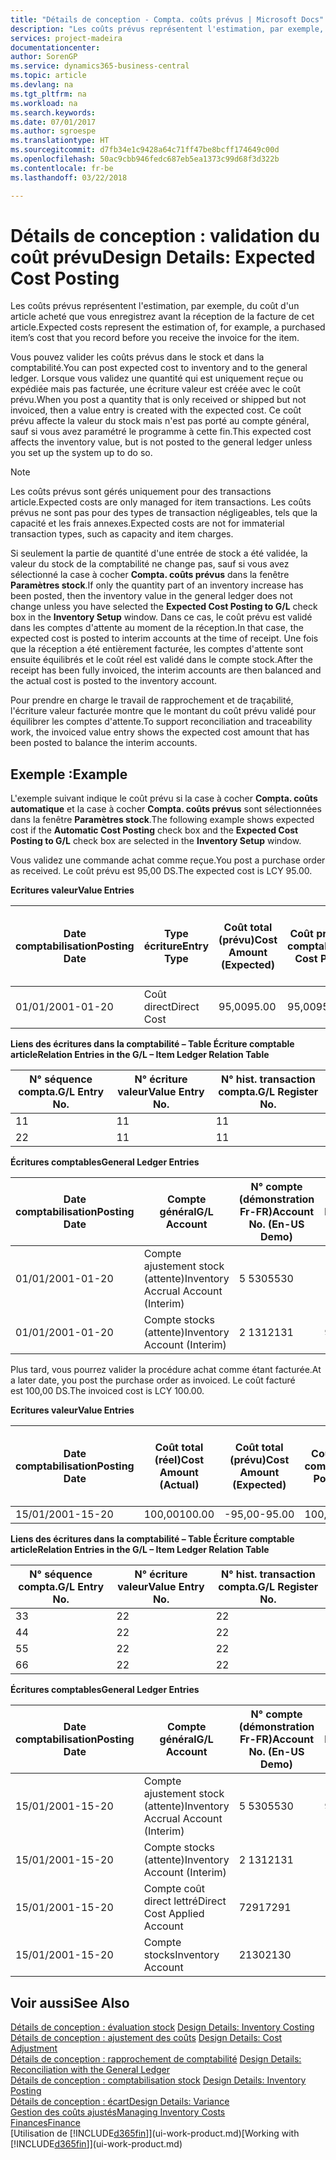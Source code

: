 ```yaml
---
title: "Détails de conception - Compta. coûts prévus | Microsoft Docs"
description: "Les coûts prévus représentent l'estimation, par exemple, du coût d'un article acheté que vous enregistrez avant la réception de la facture de cet article."
services: project-madeira
documentationcenter: 
author: SorenGP
ms.service: dynamics365-business-central
ms.topic: article
ms.devlang: na
ms.tgt_pltfrm: na
ms.workload: na
ms.search.keywords: 
ms.date: 07/01/2017
ms.author: sgroespe
ms.translationtype: HT
ms.sourcegitcommit: d7fb34e1c9428a64c71ff47be8bcff174649c00d
ms.openlocfilehash: 50ac9cbb946fedc687eb5ea1373c99d68f3d322b
ms.contentlocale: fr-be
ms.lasthandoff: 03/22/2018

---
```

# <a name="design-details-expected-cost-posting"></a><span data-ttu-id="2db49-103">Détails de conception : validation du coût prévu</span><span class="sxs-lookup"><span data-stu-id="2db49-103">Design Details: Expected Cost Posting</span></span>
<span data-ttu-id="2db49-104">Les coûts prévus représentent l'estimation, par exemple, du coût d'un article acheté que vous enregistrez avant la réception de la facture de cet article.</span><span class="sxs-lookup"><span data-stu-id="2db49-104">Expected costs represent the estimation of, for example, a purchased item’s cost that you record before you receive the invoice for the item.</span></span>  

 <span data-ttu-id="2db49-105">Vous pouvez valider les coûts prévus dans le stock et dans la comptabilité.</span><span class="sxs-lookup"><span data-stu-id="2db49-105">You can post expected cost to inventory and to the general ledger.</span></span> <span data-ttu-id="2db49-106">Lorsque vous validez une quantité qui est uniquement reçue ou expédiée mais pas facturée, une écriture valeur est créée avec le coût prévu.</span><span class="sxs-lookup"><span data-stu-id="2db49-106">When you post a quantity that is only received or shipped but not invoiced, then a value entry is created with the expected cost.</span></span> <span data-ttu-id="2db49-107">Ce coût prévu affecte la valeur du stock mais n'est pas porté au compte général, sauf si vous avez paramétré le programme à cette fin.</span><span class="sxs-lookup"><span data-stu-id="2db49-107">This expected cost affects the inventory value, but is not posted to the general ledger unless you set up the system up to do so.</span></span>  

> [!NOTE]  
>  <span data-ttu-id="2db49-108">Les coûts prévus sont gérés uniquement pour des transactions article.</span><span class="sxs-lookup"><span data-stu-id="2db49-108">Expected costs are only managed for item transactions.</span></span> <span data-ttu-id="2db49-109">Les coûts prévus ne sont pas pour des types de transaction négligeables, tels que la capacité et les frais annexes.</span><span class="sxs-lookup"><span data-stu-id="2db49-109">Expected costs are not for immaterial transaction types, such as capacity and item charges.</span></span>  

 <span data-ttu-id="2db49-110">Si seulement la partie de quantité d'une entrée de stock a été validée, la valeur du stock de la comptabilité ne change pas, sauf si vous avez sélectionné la case à cocher **Compta. coûts prévus** dans la fenêtre **Paramètres stock**.</span><span class="sxs-lookup"><span data-stu-id="2db49-110">If only the quantity part of an inventory increase has been posted, then the inventory value in the general ledger does not change unless you have selected the **Expected Cost Posting to G/L** check box in the **Inventory Setup** window.</span></span> <span data-ttu-id="2db49-111">Dans ce cas, le coût prévu est validé dans les comptes d'attente au moment de la réception.</span><span class="sxs-lookup"><span data-stu-id="2db49-111">In that case, the expected cost is posted to interim accounts at the time of receipt.</span></span> <span data-ttu-id="2db49-112">Une fois que la réception a été entièrement facturée, les comptes d'attente sont ensuite équilibrés et le coût réel est validé dans le compte stock.</span><span class="sxs-lookup"><span data-stu-id="2db49-112">After the receipt has been fully invoiced, the interim accounts are then balanced and the actual cost is posted to the inventory account.</span></span>  

 <span data-ttu-id="2db49-113">Pour prendre en charge le travail de rapprochement et de traçabilité, l'écriture valeur facturée montre que le montant du coût prévu validé pour équilibrer les comptes d'attente.</span><span class="sxs-lookup"><span data-stu-id="2db49-113">To support reconciliation and traceability work, the invoiced value entry shows the expected cost amount that has been posted to balance the interim accounts.</span></span>  

## <a name="example"></a><span data-ttu-id="2db49-114">Exemple :</span><span class="sxs-lookup"><span data-stu-id="2db49-114">Example</span></span>  
 <span data-ttu-id="2db49-115">L'exemple suivant indique le coût prévu si la case à cocher **Compta. coûts automatique** et la case à cocher **Compta. coûts prévus** sont sélectionnées dans la fenêtre **Paramètres stock**.</span><span class="sxs-lookup"><span data-stu-id="2db49-115">The following example shows expected cost if the **Automatic Cost Posting** check box and the **Expected Cost Posting to G/L** check box are selected in the **Inventory Setup** window.</span></span>  

 <span data-ttu-id="2db49-116">Vous validez une commande achat comme reçue.</span><span class="sxs-lookup"><span data-stu-id="2db49-116">You post a purchase order as received.</span></span> <span data-ttu-id="2db49-117">Le coût prévu est 95,00 DS.</span><span class="sxs-lookup"><span data-stu-id="2db49-117">The expected cost is LCY 95.00.</span></span>  

 <span data-ttu-id="2db49-118">**Ecritures valeur**</span><span class="sxs-lookup"><span data-stu-id="2db49-118">**Value Entries**</span></span>  

|<span data-ttu-id="2db49-119">Date comptabilisation</span><span class="sxs-lookup"><span data-stu-id="2db49-119">Posting Date</span></span>|<span data-ttu-id="2db49-120">Type écriture</span><span class="sxs-lookup"><span data-stu-id="2db49-120">Entry Type</span></span>|<span data-ttu-id="2db49-121">Coût total (prévu)</span><span class="sxs-lookup"><span data-stu-id="2db49-121">Cost Amount (Expected)</span></span>|<span data-ttu-id="2db49-122">Coût prévu validé en comptabilité</span><span class="sxs-lookup"><span data-stu-id="2db49-122">Expected Cost Posted to G/L</span></span>|<span data-ttu-id="2db49-123">Coût prévu</span><span class="sxs-lookup"><span data-stu-id="2db49-123">Expected Cost</span></span>|<span data-ttu-id="2db49-124">N° écriture comptable article</span><span class="sxs-lookup"><span data-stu-id="2db49-124">Item Ledger Entry No.</span></span>|<span data-ttu-id="2db49-125">Numéro de la séquence</span><span class="sxs-lookup"><span data-stu-id="2db49-125">Entry No.</span></span>|  
|------------------|----------------|------------------------------|----------------------------------|-------------------|---------------------------|---------------|  
|<span data-ttu-id="2db49-126">01/01/20</span><span class="sxs-lookup"><span data-stu-id="2db49-126">01-01-20</span></span>|<span data-ttu-id="2db49-127">Coût direct</span><span class="sxs-lookup"><span data-stu-id="2db49-127">Direct Cost</span></span>|<span data-ttu-id="2db49-128">95,00</span><span class="sxs-lookup"><span data-stu-id="2db49-128">95.00</span></span>|<span data-ttu-id="2db49-129">95,00</span><span class="sxs-lookup"><span data-stu-id="2db49-129">95.00</span></span>|<span data-ttu-id="2db49-130">Oui</span><span class="sxs-lookup"><span data-stu-id="2db49-130">Yes</span></span>|<span data-ttu-id="2db49-131">1</span><span class="sxs-lookup"><span data-stu-id="2db49-131">1</span></span>|<span data-ttu-id="2db49-132">1</span><span class="sxs-lookup"><span data-stu-id="2db49-132">1</span></span>|  

 <span data-ttu-id="2db49-133">**Liens des écritures dans la comptabilité – Table Écriture comptable article**</span><span class="sxs-lookup"><span data-stu-id="2db49-133">**Relation Entries in the G/L – Item Ledger Relation Table**</span></span>  

|<span data-ttu-id="2db49-134">N° séquence compta.</span><span class="sxs-lookup"><span data-stu-id="2db49-134">G/L Entry No.</span></span>|<span data-ttu-id="2db49-135">N° écriture valeur</span><span class="sxs-lookup"><span data-stu-id="2db49-135">Value Entry No.</span></span>|<span data-ttu-id="2db49-136">N° hist. transaction compta.</span><span class="sxs-lookup"><span data-stu-id="2db49-136">G/L Register No.</span></span>|  
|--------------------|---------------------|-----------------------|  
|<span data-ttu-id="2db49-137">1</span><span class="sxs-lookup"><span data-stu-id="2db49-137">1</span></span>|<span data-ttu-id="2db49-138">1</span><span class="sxs-lookup"><span data-stu-id="2db49-138">1</span></span>|<span data-ttu-id="2db49-139">1</span><span class="sxs-lookup"><span data-stu-id="2db49-139">1</span></span>|  
|<span data-ttu-id="2db49-140">2</span><span class="sxs-lookup"><span data-stu-id="2db49-140">2</span></span>|<span data-ttu-id="2db49-141">1</span><span class="sxs-lookup"><span data-stu-id="2db49-141">1</span></span>|<span data-ttu-id="2db49-142">1</span><span class="sxs-lookup"><span data-stu-id="2db49-142">1</span></span>|  

 <span data-ttu-id="2db49-143">**Écritures comptables**</span><span class="sxs-lookup"><span data-stu-id="2db49-143">**General Ledger Entries**</span></span>  

|<span data-ttu-id="2db49-144">Date comptabilisation</span><span class="sxs-lookup"><span data-stu-id="2db49-144">Posting Date</span></span>|<span data-ttu-id="2db49-145">Compte général</span><span class="sxs-lookup"><span data-stu-id="2db49-145">G/L Account</span></span>|<span data-ttu-id="2db49-146">N° compte (démonstration Fr-FR)</span><span class="sxs-lookup"><span data-stu-id="2db49-146">Account No. (En-US Demo)</span></span>|<span data-ttu-id="2db49-147">Montant</span><span class="sxs-lookup"><span data-stu-id="2db49-147">Amount</span></span>|<span data-ttu-id="2db49-148">Numéro de la séquence</span><span class="sxs-lookup"><span data-stu-id="2db49-148">Entry No.</span></span>|  
|------------------|------------------|---------------------------------|------------|---------------|  
|<span data-ttu-id="2db49-149">01/01/20</span><span class="sxs-lookup"><span data-stu-id="2db49-149">01-01-20</span></span>|<span data-ttu-id="2db49-150">Compte ajustement stock (attente)</span><span class="sxs-lookup"><span data-stu-id="2db49-150">Inventory Accrual Account (Interim)</span></span>|<span data-ttu-id="2db49-151">5 530</span><span class="sxs-lookup"><span data-stu-id="2db49-151">5530</span></span>|<span data-ttu-id="2db49-152">-95,00</span><span class="sxs-lookup"><span data-stu-id="2db49-152">-95.00</span></span>|<span data-ttu-id="2db49-153">2</span><span class="sxs-lookup"><span data-stu-id="2db49-153">2</span></span>|  
|<span data-ttu-id="2db49-154">01/01/20</span><span class="sxs-lookup"><span data-stu-id="2db49-154">01-01-20</span></span>|<span data-ttu-id="2db49-155">Compte stocks (attente)</span><span class="sxs-lookup"><span data-stu-id="2db49-155">Inventory Account (Interim)</span></span>|<span data-ttu-id="2db49-156">2 131</span><span class="sxs-lookup"><span data-stu-id="2db49-156">2131</span></span>|<span data-ttu-id="2db49-157">95,00</span><span class="sxs-lookup"><span data-stu-id="2db49-157">95.00</span></span>|<span data-ttu-id="2db49-158">1</span><span class="sxs-lookup"><span data-stu-id="2db49-158">1</span></span>|  

 <span data-ttu-id="2db49-159">Plus tard, vous pourrez valider la procédure achat comme étant facturée.</span><span class="sxs-lookup"><span data-stu-id="2db49-159">At a later date, you post the purchase order as invoiced.</span></span> <span data-ttu-id="2db49-160">Le coût facturé est 100,00 DS.</span><span class="sxs-lookup"><span data-stu-id="2db49-160">The invoiced cost is LCY 100.00.</span></span>  

 <span data-ttu-id="2db49-161">**Ecritures valeur**</span><span class="sxs-lookup"><span data-stu-id="2db49-161">**Value Entries**</span></span>  

|<span data-ttu-id="2db49-162">Date comptabilisation</span><span class="sxs-lookup"><span data-stu-id="2db49-162">Posting Date</span></span>|<span data-ttu-id="2db49-163">Coût total (réel)</span><span class="sxs-lookup"><span data-stu-id="2db49-163">Cost Amount (Actual)</span></span>|<span data-ttu-id="2db49-164">Coût total (prévu)</span><span class="sxs-lookup"><span data-stu-id="2db49-164">Cost Amount (Expected)</span></span>|<span data-ttu-id="2db49-165">Coût validé en comptabilité</span><span class="sxs-lookup"><span data-stu-id="2db49-165">Cost Posted to G/L</span></span>|<span data-ttu-id="2db49-166">Coût prévu</span><span class="sxs-lookup"><span data-stu-id="2db49-166">Expected Cost</span></span>|<span data-ttu-id="2db49-167">N° écriture comptable article</span><span class="sxs-lookup"><span data-stu-id="2db49-167">Item Ledger Entry No.</span></span>|<span data-ttu-id="2db49-168">Numéro de la séquence</span><span class="sxs-lookup"><span data-stu-id="2db49-168">Entry No.</span></span>|  
|------------------|----------------------------|------------------------------|-------------------------|-------------------|---------------------------|---------------|  
|<span data-ttu-id="2db49-169">15/01/20</span><span class="sxs-lookup"><span data-stu-id="2db49-169">01-15-20</span></span>|<span data-ttu-id="2db49-170">100,00</span><span class="sxs-lookup"><span data-stu-id="2db49-170">100.00</span></span>|<span data-ttu-id="2db49-171">-95,00</span><span class="sxs-lookup"><span data-stu-id="2db49-171">-95.00</span></span>|<span data-ttu-id="2db49-172">100,00</span><span class="sxs-lookup"><span data-stu-id="2db49-172">100.00</span></span>|<span data-ttu-id="2db49-173">Non</span><span class="sxs-lookup"><span data-stu-id="2db49-173">No</span></span>|<span data-ttu-id="2db49-174">1</span><span class="sxs-lookup"><span data-stu-id="2db49-174">1</span></span>|<span data-ttu-id="2db49-175">2</span><span class="sxs-lookup"><span data-stu-id="2db49-175">2</span></span>|  

 <span data-ttu-id="2db49-176">**Liens des écritures dans la comptabilité – Table Écriture comptable article**</span><span class="sxs-lookup"><span data-stu-id="2db49-176">**Relation Entries in the G/L – Item Ledger Relation Table**</span></span>  

|<span data-ttu-id="2db49-177">N° séquence compta.</span><span class="sxs-lookup"><span data-stu-id="2db49-177">G/L Entry No.</span></span>|<span data-ttu-id="2db49-178">N° écriture valeur</span><span class="sxs-lookup"><span data-stu-id="2db49-178">Value Entry No.</span></span>|<span data-ttu-id="2db49-179">N° hist. transaction compta.</span><span class="sxs-lookup"><span data-stu-id="2db49-179">G/L Register No.</span></span>|  
|--------------------|---------------------|-----------------------|  
|<span data-ttu-id="2db49-180">3</span><span class="sxs-lookup"><span data-stu-id="2db49-180">3</span></span>|<span data-ttu-id="2db49-181">2</span><span class="sxs-lookup"><span data-stu-id="2db49-181">2</span></span>|<span data-ttu-id="2db49-182">2</span><span class="sxs-lookup"><span data-stu-id="2db49-182">2</span></span>|  
|<span data-ttu-id="2db49-183">4</span><span class="sxs-lookup"><span data-stu-id="2db49-183">4</span></span>|<span data-ttu-id="2db49-184">2</span><span class="sxs-lookup"><span data-stu-id="2db49-184">2</span></span>|<span data-ttu-id="2db49-185">2</span><span class="sxs-lookup"><span data-stu-id="2db49-185">2</span></span>|  
|<span data-ttu-id="2db49-186">5</span><span class="sxs-lookup"><span data-stu-id="2db49-186">5</span></span>|<span data-ttu-id="2db49-187">2</span><span class="sxs-lookup"><span data-stu-id="2db49-187">2</span></span>|<span data-ttu-id="2db49-188">2</span><span class="sxs-lookup"><span data-stu-id="2db49-188">2</span></span>|  
|<span data-ttu-id="2db49-189">6</span><span class="sxs-lookup"><span data-stu-id="2db49-189">6</span></span>|<span data-ttu-id="2db49-190">2</span><span class="sxs-lookup"><span data-stu-id="2db49-190">2</span></span>|<span data-ttu-id="2db49-191">2</span><span class="sxs-lookup"><span data-stu-id="2db49-191">2</span></span>|  

 <span data-ttu-id="2db49-192">**Écritures comptables**</span><span class="sxs-lookup"><span data-stu-id="2db49-192">**General Ledger Entries**</span></span>  

|<span data-ttu-id="2db49-193">Date comptabilisation</span><span class="sxs-lookup"><span data-stu-id="2db49-193">Posting Date</span></span>|<span data-ttu-id="2db49-194">Compte général</span><span class="sxs-lookup"><span data-stu-id="2db49-194">G/L Account</span></span>|<span data-ttu-id="2db49-195">N° compte (démonstration Fr-FR)</span><span class="sxs-lookup"><span data-stu-id="2db49-195">Account No. (En-US Demo)</span></span>|<span data-ttu-id="2db49-196">Montant</span><span class="sxs-lookup"><span data-stu-id="2db49-196">Amount</span></span>|<span data-ttu-id="2db49-197">Numéro de la séquence</span><span class="sxs-lookup"><span data-stu-id="2db49-197">Entry No.</span></span>|  
|------------------|------------------|---------------------------------|------------|---------------|  
|<span data-ttu-id="2db49-198">15/01/20</span><span class="sxs-lookup"><span data-stu-id="2db49-198">01-15-20</span></span>|<span data-ttu-id="2db49-199">Compte ajustement stock (attente)</span><span class="sxs-lookup"><span data-stu-id="2db49-199">Inventory Accrual Account (Interim)</span></span>|<span data-ttu-id="2db49-200">5 530</span><span class="sxs-lookup"><span data-stu-id="2db49-200">5530</span></span>|<span data-ttu-id="2db49-201">95,00</span><span class="sxs-lookup"><span data-stu-id="2db49-201">95.00</span></span>|<span data-ttu-id="2db49-202">4</span><span class="sxs-lookup"><span data-stu-id="2db49-202">4</span></span>|  
|<span data-ttu-id="2db49-203">15/01/20</span><span class="sxs-lookup"><span data-stu-id="2db49-203">01-15-20</span></span>|<span data-ttu-id="2db49-204">Compte stocks (attente)</span><span class="sxs-lookup"><span data-stu-id="2db49-204">Inventory Account (Interim)</span></span>|<span data-ttu-id="2db49-205">2 131</span><span class="sxs-lookup"><span data-stu-id="2db49-205">2131</span></span>|<span data-ttu-id="2db49-206">-95,00</span><span class="sxs-lookup"><span data-stu-id="2db49-206">-95.00</span></span>|<span data-ttu-id="2db49-207">3</span><span class="sxs-lookup"><span data-stu-id="2db49-207">3</span></span>|  
|<span data-ttu-id="2db49-208">15/01/20</span><span class="sxs-lookup"><span data-stu-id="2db49-208">01-15-20</span></span>|<span data-ttu-id="2db49-209">Compte coût direct lettré</span><span class="sxs-lookup"><span data-stu-id="2db49-209">Direct Cost Applied Account</span></span>|<span data-ttu-id="2db49-210">7291</span><span class="sxs-lookup"><span data-stu-id="2db49-210">7291</span></span>|<span data-ttu-id="2db49-211">-100</span><span class="sxs-lookup"><span data-stu-id="2db49-211">-100</span></span>|<span data-ttu-id="2db49-212">6</span><span class="sxs-lookup"><span data-stu-id="2db49-212">6</span></span>|  
|<span data-ttu-id="2db49-213">15/01/20</span><span class="sxs-lookup"><span data-stu-id="2db49-213">01-15-20</span></span>|<span data-ttu-id="2db49-214">Compte stocks</span><span class="sxs-lookup"><span data-stu-id="2db49-214">Inventory Account</span></span>|<span data-ttu-id="2db49-215">2130</span><span class="sxs-lookup"><span data-stu-id="2db49-215">2130</span></span>|<span data-ttu-id="2db49-216">100</span><span class="sxs-lookup"><span data-stu-id="2db49-216">100</span></span>|<span data-ttu-id="2db49-217">5</span><span class="sxs-lookup"><span data-stu-id="2db49-217">5</span></span>|  

## <a name="see-also"></a><span data-ttu-id="2db49-218">Voir aussi</span><span class="sxs-lookup"><span data-stu-id="2db49-218">See Also</span></span>
 <span data-ttu-id="2db49-219">[Détails de conception : évaluation stock](design-details-inventory-costing.md) </span><span class="sxs-lookup"><span data-stu-id="2db49-219">[Design Details: Inventory Costing](design-details-inventory-costing.md) </span></span>  
 <span data-ttu-id="2db49-220">[Détails de conception : ajustement des coûts](design-details-cost-adjustment.md) </span><span class="sxs-lookup"><span data-stu-id="2db49-220">[Design Details: Cost Adjustment](design-details-cost-adjustment.md) </span></span>  
 <span data-ttu-id="2db49-221">[Détails de conception : rapprochement de comptabilité](design-details-reconciliation-with-the-general-ledger.md) </span><span class="sxs-lookup"><span data-stu-id="2db49-221">[Design Details: Reconciliation with the General Ledger](design-details-reconciliation-with-the-general-ledger.md) </span></span>  
 <span data-ttu-id="2db49-222">[Détails de conception : comptabilisation stock](design-details-inventory-posting.md) </span><span class="sxs-lookup"><span data-stu-id="2db49-222">[Design Details: Inventory Posting](design-details-inventory-posting.md) </span></span>  
 [<span data-ttu-id="2db49-223">Détails de conception : écart</span><span class="sxs-lookup"><span data-stu-id="2db49-223">Design Details: Variance</span></span>](design-details-variance.md)  
 [<span data-ttu-id="2db49-224">Gestion des coûts ajustés</span><span class="sxs-lookup"><span data-stu-id="2db49-224">Managing Inventory Costs</span></span>](finance-manage-inventory-costs.md)  
 [<span data-ttu-id="2db49-225">Finances</span><span class="sxs-lookup"><span data-stu-id="2db49-225">Finance</span></span>](finance.md)  
 <span data-ttu-id="2db49-226">[Utilisation de [!INCLUDE[d365fin](includes/d365fin_md.md)]](ui-work-product.md)</span><span class="sxs-lookup"><span data-stu-id="2db49-226">[Working with [!INCLUDE[d365fin](includes/d365fin_md.md)]](ui-work-product.md)</span></span>

